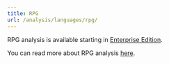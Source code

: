 ```yaml
---
title: RPG
url: /analysis/languages/rpg/
---
```


RPG analysis is available starting in [Enterprise Edition](https://redirect.sonarsource.com/editions/enterprise.html).

You can read more about RPG analysis [here](https://docs.sonarqube.org/latest/analysis/languages/rpg/).
